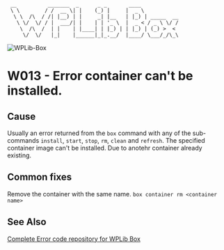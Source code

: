 ```
 __          _______  _      _ _       ____
 \ \        / /  __ \| |    (_) |     |  _ \
  \ \  /\  / /| |__) | |     _| |__   | |_) | _____  __
   \ \/  \/ / |  ___/| |    | | '_ \  |  _ < / _ \ \/ /
    \  /\  /  | |    | |____| | |_) | | |_) | (_) >  <
     \/  \/   |_|    |______|_|_.__/  |____/ \___/_/\_\
```

![WPLib-Box](https://github.com/wplib/wplib-box/blob/master/WPLib-Box-100x.png)

# W013 - Error container can't be installed.

## Cause
Usually an error returned from the `box` command with any of the sub-commands `install`, `start`, `stop`, `rm`, `clean` and `refresh`.
The specified container image can't be installed. Due to anotehr container already existing.

## Common fixes
Remove the container with the same name.
`box container rm <container name>`

### 


## See Also
[Complete Error code repository for WPLib Box](https://github.com/wplib/wplib-box/tree/master/docs/errors)

